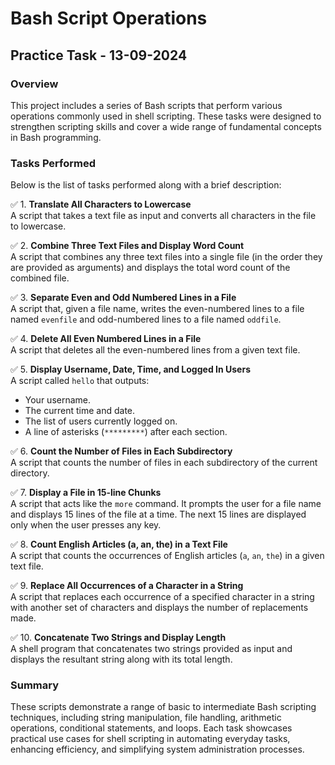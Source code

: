 # Bash Script Operations

## Practice Task - 13-09-2024

### Overview

This project includes a series of Bash scripts that perform various operations commonly used in shell scripting. These tasks were designed to strengthen scripting skills and cover a wide range of fundamental concepts in Bash programming.

### Tasks Performed

Below is the list of tasks performed along with a brief description:

✅ 1. **Translate All Characters to Lowercase**  
A script that takes a text file as input and converts all characters in the file to lowercase.

✅ 2. **Combine Three Text Files and Display Word Count**  
A script that combines any three text files into a single file (in the order they are provided as arguments) and displays the total word count of the combined file.

✅ 3. **Separate Even and Odd Numbered Lines in a File**  
A script that, given a file name, writes the even-numbered lines to a file named `evenfile` and odd-numbered lines to a file named `oddfile`.

✅ 4. **Delete All Even Numbered Lines in a File**  
A script that deletes all the even-numbered lines from a given text file.

✅ 5. **Display Username, Date, Time, and Logged In Users**  
A script called `hello` that outputs:

- Your username.
- The current time and date.
- The list of users currently logged on.
- A line of asterisks (`*********`) after each section.

✅ 6. **Count the Number of Files in Each Subdirectory**  
A script that counts the number of files in each subdirectory of the current directory.

✅ 7. **Display a File in 15-line Chunks**  
A script that acts like the `more` command. It prompts the user for a file name and displays 15 lines of the file at a time. The next 15 lines are displayed only when the user presses any key.

✅ 8. **Count English Articles (a, an, the) in a Text File**  
A script that counts the occurrences of English articles (`a`, `an`, `the`) in a given text file.

✅ 9. **Replace All Occurrences of a Character in a String**  
A script that replaces each occurrence of a specified character in a string with another set of characters and displays the number of replacements made.

✅ 10. **Concatenate Two Strings and Display Length**  
A shell program that concatenates two strings provided as input and displays the resultant string along with its total length.

### Summary

These scripts demonstrate a range of basic to intermediate Bash scripting techniques, including string manipulation, file handling, arithmetic operations, conditional statements, and loops. Each task showcases practical use cases for shell scripting in automating everyday tasks, enhancing efficiency, and simplifying system administration processes.
